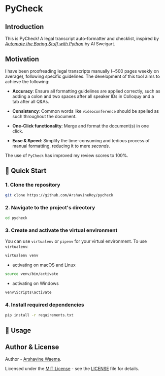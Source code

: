 # PyCheck

## Introduction

This is PyCheck! A legal transcript auto-formatter and checklist, inspired by [_Automate the Boring Stuff with Python_](https://automatetheboringstuff.com/) by Al Sweigart.

## Motivation

I have been proofreading legal transcripts manually (~500 pages weekly on average), following specific guidelines. The development of this tool aims to achieve the following:

* **Accuracy**: Ensure all formatting guidelines are applied correctly, such as adding a colon and two spaces after all speaker IDs in Colloquy and a tab after all Q&As.

* **Consistency**: Common words like `videoconference` should be spelled as such throughout the document.

* **One-Click functionality**: Merge and format the document(s) in one click.

* **Ease & Speed**: Simplify the time-consuming and tedious process of manual formatting, reducing it to mere _seconds_.

The use of `PyCheck` has improved my review scores to 100%.

## 🚀 Quick Start

### 1. Clone the repository

```bash
git clone https://github.com/ArshavineRoy/pycheck
```

### 2. Navigate to the project's directory

```bash
cd pycheck
```

### 3. Create and activate the virtual environment

You can use `virtualenv` or `pipenv` for your virtual environment. To use `virtualenv`:

```bash
virtualenv venv
```

* activating on macOS and Linux

```bash
source venv/bin/activate
```

* activating on Windows

```bash
venv\Scripts\activate
```

### 4. Install required dependencies

```bash
pip install -r requirements.txt
```

## 📖 Usage

## Author & License

Author - [Arshavine Waema](https://github.com/ArshavineRoy).

Licensed under the [MIT License](LICENSE) - see the [LICENSE](LICENSE) file for details.
